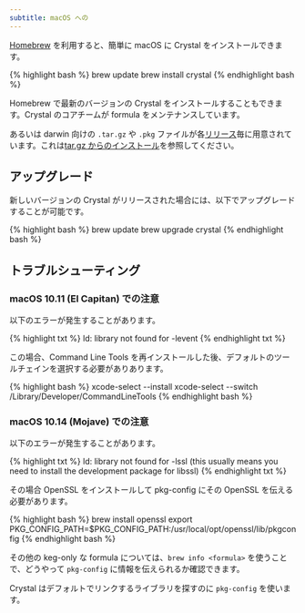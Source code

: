 ```yaml
---
subtitle: macOS への
---
```


[Homebrew](http://brew.sh/) を利用すると、簡単に macOS に Crystal をインストールできます。

<div class="code_section">{% highlight bash %}
brew update
brew install crystal
{% endhighlight bash %}</div>

Homebrew で最新のバージョンの Crystal をインストールすることもできます。Crystal のコアチームが formula をメンテナンスしています。

あるいは darwin 向けの `.tar.gz` や `.pkg` ファイルが各[リリース](https://github.com/crystal-lang/crystal/releases)毎に用意されています。これは[tar.gz からのインストール](/install/from_targz)を参照してください。

## アップグレード

新しいバージョンの Crystal がリリースされた場合には、以下でアップグレードすることが可能です。

<div class="code_section">{% highlight bash %}
brew update
brew upgrade crystal
{% endhighlight bash %}</div>

## トラブルシューティング

### macOS 10.11 (El Capitan) での注意

以下のエラーが発生することがあります。

<div class="code_section">{% highlight txt %}
ld: library not found for -levent
{% endhighlight txt %}</div>

この場合、Command Line Tools を再インストールした後、デフォルトのツールチェインを選択する必要がありあります。

<div class="code_section">{% highlight bash %}
xcode-select --install
xcode-select --switch /Library/Developer/CommandLineTools
{% endhighlight bash %}</div>

### macOS 10.14 (Mojave) での注意

以下のエラーが発生することがあります。

<div class="code_section">{% highlight txt %}
ld: library not found for -lssl (this usually means you need to install the development package for libssl)
{% endhighlight txt %}</div>

その場合 OpenSSL をインストールして pkg-config にその OpenSSL を伝える必要があります。

<div class="code_section">{% highlight bash %}
brew install openssl
export PKG_CONFIG_PATH=$PKG_CONFIG_PATH:/usr/local/opt/openssl/lib/pkgconfig
{% endhighlight bash %}</div>

その他の keg-only な formula については、`brew info <formula>` を使うことで、どうやって `pkg-config` に情報を伝えられるか確認できます。

Crystal はデフォルトでリンクするライブラリを探すのに `pkg-config` を使います。
